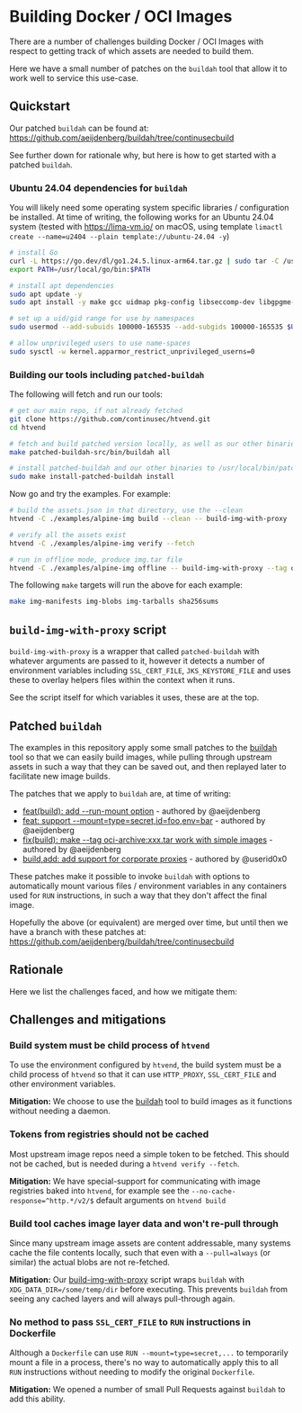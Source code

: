 # Building Docker / OCI Images

There are a number of challenges building Docker / OCI Images with respect to getting track of which assets are needed to build them.

Here we have a small number of patches on the `buildah` tool that allow it to work well to service this use-case.

## Quickstart

Our patched `buildah` can be found at: <https://github.com/aeijdenberg/buildah/tree/continusecbuild>

See further down for rationale why, but here is how to get started with a patched `buildah`.

### Ubuntu 24.04 dependencies for `buildah`

You will likely need some operating system specific libraries / configuration be installed. At time of writing, the following works for an Ubuntu 24.04 system (tested with <https://lima-vm.io/> on macOS, using template `limactl create --name=u2404 --plain template://ubuntu-24.04 -y`)

```bash
# install Go
curl -L https://go.dev/dl/go1.24.5.linux-arm64.tar.gz | sudo tar -C /usr/local -zx
export PATH=/usr/local/go/bin:$PATH

# install apt dependencies
sudo apt update -y
sudo apt install -y make gcc uidmap pkg-config libseccomp-dev libgpgme-dev netavark runc

# set up a uid/gid range for use by namespaces
sudo usermod --add-subuids 100000-165535 --add-subgids 100000-165535 $USER

# allow unprivileged users to use name-spaces
sudo sysctl -w kernel.apparmor_restrict_unprivileged_userns=0
```

### Building our tools including `patched-buildah`

The following will fetch and run our tools:

```bash
# get our main repo, if not already fetched
git clone https://github.com/continusec/htvend.git
cd htvend

# fetch and build patched version locally, as well as our other binaries
make patched-buildah-src/bin/buildah all

# install patched-buildah and our other binaries to /usr/local/bin/patched-buildah
sudo make install-patched-buildah install
```

Now go and try the examples. For example:

```bash
# build the assets.json in that directory, use the --clean
htvend -C ./examples/alpine-img build --clean -- build-img-with-proxy

# verify all the assets exist
htvend -C ./examples/alpine-img verify --fetch

# run in offline mode, produce img.tar file
htvend -C ./examples/alpine-img offline -- build-img-with-proxy --tag oci-archive:img.tar
```

The following `make` targets will run the above for each example:

```bash
make img-manifests img-blobs img-tarballs sha256sums
```

## `build-img-with-proxy` script

`build-img-with-proxy` is a wrapper that called `patched-buildah` with whatever arguments are passed to it, however it detects a number of environment variables including `SSL_CERT_FILE`, `JKS_KEYSTORE_FILE` and uses these to overlay helpers files within the context when it runs.

See the script itself for which variables it uses, these are at the top.

## Patched `buildah`

The examples in this repository apply some small patches to the [buildah](https://github.com/containers/buildah) tool so that we can easily build images, while pulling through upstream assets in such a way that they can be saved out, and then replayed later to facilitate new image builds.

The patches that we apply to `buildah` are, at time of writing:

- [feat(build): add --run-mount option](https://github.com/containers/buildah/pull/6289) - authored by @aeijdenberg
- [feat: support --mount=type=secret,id=foo,env=bar](https://github.com/containers/buildah/pull/6285) - authored by @aeijdenberg
- [fix(build): make --tag oci-archive:xxx.tar work with simple images](https://github.com/containers/buildah/pull/6284) - authored by @aeijdenberg
- [build,add: add support for corporate proxies](https://github.com/containers/buildah/pull/6274) - authored by @userid0x0

These patches make it possible to invoke `buildah` with options to automatically mount various files / environment variables in any containers used for `RUN` instructions, in such a way that they don't affect the final image.

Hopefully the above (or equivalent) are merged over time, but until then we have a branch with these patches at: https://github.com/aeijdenberg/buildah/tree/continusecbuild

## Rationale

Here we list the challenges faced, and how we mitigate them:

## Challenges and mitigations

### Build system must be child process of `htvend`

To use the environment configured by `htvend`, the build system must be a child process of `htvend` so that it can use `HTTP_PROXY`, `SSL_CERT_FILE` and other environment variables.

**Mitigation:** We choose to use the [buildah](https://github.com/containers/buildah) tool to build images as it functions without needing a daemon.

### Tokens from registries should not be cached

Most upstream image repos need a simple token to be fetched. This should not be cached, but is needed during a `htvend verify --fetch`.

**Mitigation:** We have special-support for communicating with image registries baked into `htvend`, for example see the `--no-cache-response=^http.*/v2/$` default arguments on `htvend build`

### Build tool caches image layer data and won't re-pull through

Since many upstream image assets are content addressable, many systems cache the file contents locally, such that even with a `--pull=always` (or similar) the actual blobs are not re-fetched.

**Mitigation:** Our [build-img-with-proxy](./scripts/build-img-with-proxy) script wraps `buildah` with `XDG_DATA_DIR=/some/temp/dir` before executing. This prevents `buildah` from seeing any cached layers and will always pull-through again.

### No method to pass `SSL_CERT_FILE` to `RUN` instructions in Dockerfile

Although a `Dockerfile` can use `RUN --mount=type=secret,...` to temporarily mount a file in a process, there's no way to automatically apply this to all `RUN` instructions without needing to modify the original `Dockerfile`.

**Mitigation:** We opened a number of small Pull Requests against `buildah` to add this ability.
